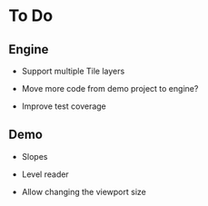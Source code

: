 # To Do

## Engine

 - Support multiple Tile layers

 - Move more code from demo project to engine?

 - Improve test coverage

## Demo

 - Slopes

 - Level reader

 - Allow changing the viewport size
